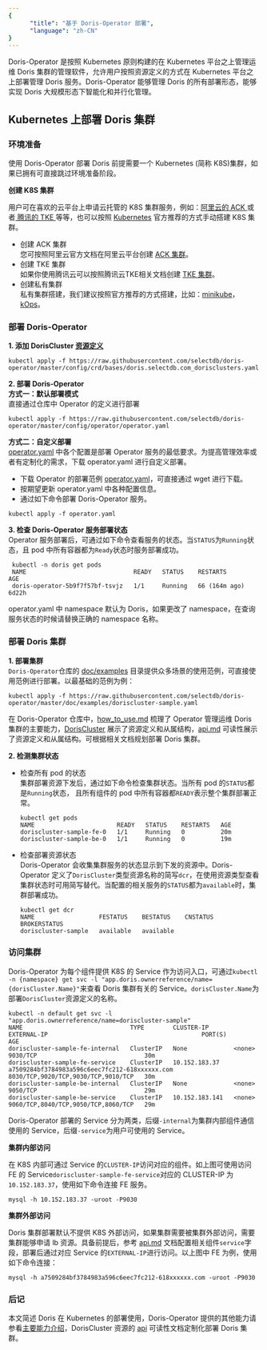 ```yaml
---
{
      "title": "基于 Doris-Operator 部署",
      "language": "zh-CN"
}
---
```


<!-- 
Licensed to the Apache Software Foundation (ASF) under one
or more contributor license agreements.  See the NOTICE file
distributed with this work for additional information
regarding copyright ownership.  The ASF licenses this file
to you under the Apache License, Version 2.0 (the
"License"); you may not use this file except in compliance
with the License.  You may obtain a copy of the License at

  http://www.apache.org/licenses/LICENSE-2.0

Unless required by applicable law or agreed to in writing,
software distributed under the License is distributed on an
"AS IS" BASIS, WITHOUT WARRANTIES OR CONDITIONS OF ANY
KIND, either express or implied.  See the License for the
specific language governing permissions and limitations
under the License.
-->

Doris-Operator 是按照 Kubernetes 原则构建的在 Kubernetes 平台之上管理运维 Doris 集群的管理软件，允许用户按照资源定义的方式在 Kubernetes 平台之上部署管理 Doris 服务。Doris-Operator 能够管理 Doris 的所有部署形态，能够实现 Doris 大规模形态下智能化和并行化管理。

## Kubernetes 上部署 Doris 集群

### 环境准备
使用 Doris-Operator 部署 Doris 前提需要一个 Kubernetes (简称 K8S)集群，如果已拥有可直接跳过环境准备阶段。  
  
**创建 K8S 集群**  
  
用户可在喜欢的云平台上申请云托管的 K8S 集群服务，例如：[阿里云的 ACK ](https://www.aliyun.com/product/kubernetes)或者[ 腾讯的 TKE ](https://cloud.tencent.com/product/tke)等等，也可以按照 [Kubernetes](https://kubernetes.io/docs/setup/) 官方推荐的方式手动搭建 K8S 集群。 
- 创建 ACK 集群  
您可按照阿里云官方文档在阿里云平台创建 [ACK 集群](https://help.aliyun.com/zh/ack/ack-managed-and-ack-dedicated/getting-started/getting-started/)。
- 创建 TKE 集群  
如果你使用腾讯云可以按照腾讯云TKE相关文档创建 [TKE 集群](https://cloud.tencent.com/document/product/457/54231)。
- 创建私有集群  
私有集群搭建，我们建议按照官方推荐的方式搭建，比如：[minikube](https://minikube.sigs.k8s.io/docs/start/)，[kOps](https://kops.sigs.k8s.io/)。

### 部署 Doris-Operator
**1. 添加 DorisCluster [资源定义](https://kubernetes.io/zh-cn/docs/concepts/extend-kubernetes/api-extension/custom-resources/)**
```shell
kubectl apply -f https://raw.githubusercontent.com/selectdb/doris-operator/master/config/crd/bases/doris.selectdb.com_dorisclusters.yaml    
```
**2. 部署 Doris-Operator**  
**方式一：默认部署模式**  
直接通过仓库中 Operator 的定义进行部署   
```shell
kubectl apply -f https://raw.githubusercontent.com/selectdb/doris-operator/master/config/operator/operator.yaml
```
**方式二：自定义部署**  
[operator.yaml](https://github.com/selectdb/doris-operator/blob/master/config/operator/operator.yaml) 中各个配置是部署 Operator 服务的最低要求。为提高管理效率或者有定制化的需求，下载 operator.yaml 进行自定义部署。  
- 下载 Operator 的部署范例 [operator.yaml](https://raw.githubusercontent.com/selectdb/doris-operator/master/config/operator/operator.yaml)，可直接通过 wget 进行下载。
- 按期望更新 operator.yaml 中各种配置信息。
- 通过如下命令部署 Doris-Operator 服务。
```shell
kubectl apply -f operator.yaml
```
**3. 检查 Doris-Operator 服务部署状态**   
Operator 服务部署后，可通过如下命令查看服务的状态。当`STATUS`为`Running`状态，且 pod 中所有容器都为`Ready`状态时服务部署成功。
```
 kubectl -n doris get pods
 NAME                              READY   STATUS    RESTARTS        AGE
 doris-operator-5b9f7f57bf-tsvjz   1/1     Running   66 (164m ago)   6d22h
```
operator.yaml 中 namespace 默认为 Doris，如果更改了 namespace，在查询服务状态的时候请替换正确的 namespace 名称。
### 部署 Doris 集群
**1. 部署集群**   
`Doris-Operator`仓库的 [doc/examples](https://github.com/selectdb/doris-operator/tree/master/doc/examples) 目录提供众多场景的使用范例，可直接使用范例进行部署。以最基础的范例为例：  
```
kubectl apply -f https://raw.githubusercontent.com/selectdb/doris-operator/master/doc/examples/doriscluster-sample.yaml
```
在 Doris-Operator 仓库中，[how_to_use.md](https://github.com/selectdb/doris-operator/tree/master/doc/how_to_use_cn.md) 梳理了 Operator 管理运维 Doris 集群的主要能力，[DorisCluster](https://github.com/selectdb/doris-operator/blob/master/api/doris/v1/types.go) 展示了资源定义和从属结构，[api.md](https://github.com/selectdb/doris-operator/tree/master/doc/api.md) 可读性展示了资源定义和从属结构。可根据相关文档规划部署 Doris 集群。  

**2. 检测集群状态**
- 检查所有 pod 的状态  
  集群部署资源下发后，通过如下命令检查集群状态。当所有 pod 的`STATUS`都是`Running`状态， 且所有组件的 pod 中所有容器都`READY`表示整个集群部署正常。
  ```shell
  kubectl get pods
  NAME                       READY   STATUS    RESTARTS   AGE
  doriscluster-sample-fe-0   1/1     Running   0          20m
  doriscluster-sample-be-0   1/1     Running   0          19m
  ```
- 检查部署资源状态  
  Doris-Operator 会收集集群服务的状态显示到下发的资源中。Doris-Operator 定义了`DorisCluster`类型资源名称的简写`dcr`，在使用资源类型查看集群状态时可用简写替代。当配置的相关服务的`STATUS`都为`available`时，集群部署成功。
  ```shell
  kubectl get dcr
  NAME                  FESTATUS    BESTATUS    CNSTATUS   BROKERSTATUS
  doriscluster-sample   available   available
  ```
### 访问集群
Doris-Operator 为每个组件提供 K8S 的 Service 作为访问入口，可通过`kubectl -n {namespace} get svc -l "app.doris.ownerreference/name={dorisCluster.Name}"`来查看 Doris 集群有关的 Service。`dorisCluster.Name`为部署`DorisCluster`资源定义的名称。
```shell
kubectl -n default get svc -l "app.doris.ownerreference/name=doriscluster-sample"
NAME                              TYPE        CLUSTER-IP       EXTERNAL-IP                                           PORT(S)                               AGE
doriscluster-sample-fe-internal   ClusterIP   None             <none>                                                9030/TCP                              30m
doriscluster-sample-fe-service    ClusterIP   10.152.183.37    a7509284bf3784983a596c6eec7fc212-618xxxxxx.com        8030/TCP,9020/TCP,9030/TCP,9010/TCP   30m
doriscluster-sample-be-internal   ClusterIP   None             <none>                                                9050/TCP                              29m
doriscluster-sample-be-service    ClusterIP   10.152.183.141   <none>                                                9060/TCP,8040/TCP,9050/TCP,8060/TCP   29m
```
Doris-Operator 部署的 Service 分为两类，后缀`-internal`为集群内部组件通信使用的 Service，后缀`-service`为用户可使用的 Service。 
  
**集群内部访问**  
  
在 K8S 内部可通过 Service 的`CLUSTER-IP`访问对应的组件。如上图可使用访问 FE 的 Service`doriscluster-sample-fe-service`对应的 CLUSTER-IP 为`10.152.183.37`，使用如下命令连接 FE 服务。
```shell
mysql -h 10.152.183.37 -uroot -P9030
```
  
**集群外部访问**  
  
Doris 集群部署默认不提供 K8S 外部访问，如果集群需要被集群外部访问，需要集群能够申请 lb 资源。具备前提后，参考 [api.md](https://github.com/selectdb/doris-operator/blob/master/doc/api.md) 文档配置相关组件`service`字段，部署后通过对应 Service 的`EXTERNAL-IP`进行访问。以上图中 FE 为例，使用如下命令连接：
```shell
mysql -h a7509284bf3784983a596c6eec7fc212-618xxxxxx.com -uroot -P9030
```
### 后记
本文简述 Doris 在 Kubernetes 的部署使用，Doris-Operator 提供的其他能力请参看[主要能力介绍](https://github.com/selectdb/doris-operator/tree/master/doc/how_to_use_cn.md)，DorisCluster 资源的 [api](https://github.com/selectdb/doris-operator/blob/master/doc/api.md) 可读性文档定制化部署 Doris 集群。

